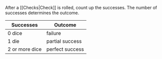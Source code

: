 After a [[Checks|Check]] is rolled, count up the successes. The number of successes determines the outcome.

|Successes|Outcome|
|-|-|
|0 dice|failure|
|1 die|partial success|
|2 or more dice|perfect success|